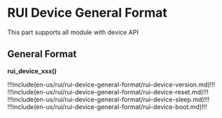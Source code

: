 # RUI Device General Format

This part supports all module with device API

## General Format

**rui_device_xxx()**

!!!include(en-us/rui/rui-device-general-format/rui-device-version.md)!!!
!!!include(en-us/rui/rui-device-general-format/rui-device-reset.md)!!!
!!!include(en-us/rui/rui-device-general-format/rui-device-sleep.md)!!!
!!!include(en-us/rui/rui-device-general-format/rui-device-boot.md)!!!
